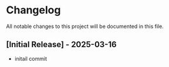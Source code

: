 # Changelog

All notable changes to this project will be documented in this file.


## [Initial Release] - 2025-03-16

- initail commit